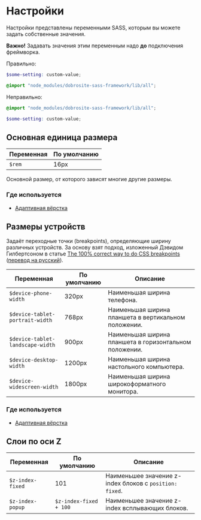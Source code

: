 # Настройки

Настройки представлены переменными SASS, которым вы можете задать собственные значения.

**Важно!** Задавать значения этим переменным надо **до** подключения фреймворка.

Правильно:

```scss
$some-setting: custom-value;

@import "node_modules/dobrosite-sass-framework/lib/all";
```

Неправильно:

```scss
@import "node_modules/dobrosite-sass-framework/lib/all";

$some-setting: custom-value;
```

## Основная единица размера

Переменная | По умолчанию
-----------|--------------
`$rem`     | 16px

Основной размер, от которого зависят многие другие размеры.

### Где используется

- [Адаптивная вёрстка](adaptive.ru.md)


## Размеры устройств

Задаёт переходные точки (breakpoints), определяющие ширину различных устройств. За основу взят
подход, изложенный Дэвидом Гилбертсоном в статье
[The 100% correct way to do CSS breakpoints](https://medium.com/p/88d6a5ba1862)
([перевод на русский](http://css-live.ru/articles-css/pravilnye-kontrolnye-tochki-v-css.html)).

Переменная                       | По умолчанию | Описание
---------------------------------|--------------|---------------------------------------------------
`$device-phone-width`            | 320px        | Наименьшая ширина телефона.
`$device-tablet-portrait-width`  | 768px        | Наименьшая ширина планшета в вертикальном положении.
`$device-tablet-landscape-width` | 900px        | Наименьшая ширина планшета в горизонтальном положении.
`$device-desktop-width`          | 1200px       | Наименьшая ширина настольного компьютера.
`$device-widescreen-width`       | 1800px       | Наименьшая ширина широкоформатного монитора.

### Где используется

- [Адаптивная вёрстка](adaptive.ru.md)

## Слои по оси Z

Переменная        | По умолчанию           | Описание
------------------|------------------------|---------------------------------------------------
`$z-index-fixed`  | 101                    | Наименьшее значение z-index блоков с `position: fixed`.
`$z-index-popup`  | `$z-index-fixed + 100` | Наименьшее значение z-index всплывающих блоков.

